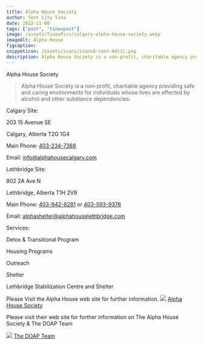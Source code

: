 ```yaml
---
title: Alpha House Society
author: Tent City Tina
date: 2022-11-08
tags: ["post", "tinaspost"]
image: /assets/TinasPics/calgary-alpha-house-society.webp
imageAlt: Alpha House
figcaption: 
snippeticon: /assets/icons/icons8-tent-64(1).png
description: Alpha House Society is a non-profit, charitable agency providing safe and caring environments for individuals whose lives are affected by alcohol and other substance dependencies.
---
```


<p class="subHeader">Alpha House Society</p>

<blockquote cite="https://alphahousecalgary.com/">
Alpha House Society is a non-profit, charitable agency providing safe and caring environments for individuals whose lives are affected by alcohol and other substance dependencies.
</blockquote>

<p class="subHeader">Calgary Site:</p>

203 15 Avenue SE

Calgary, Alberta T2G 1G4

Main Phone: <a href="tel:403-234-7388">403-234-7388</a>

Email: <a href="mailto:info@alphahousecalgary.com">info@alphahousecalgary.com</a>

<p class="subHeader">Lethbridge Site:</p>

802 2A Ave N

Lethbridge, Alberta T1H 2V9

Main Phone: <a href="tel:403-942-8281">403-942-8281</a> or <a href="tel:403-593-9376">403-593-9376</a>

Email: <a href="mailto:alphashelter@alphahouselethbridge.com">alphashelter@alphahouselethbridge.com</a>

<p class="subHeader">Services:</p>

Detox & Transitional Program

Housing Programs

Outreach

Shelter

Lethbridge Stabilization Centre and Shelter


<div class="post__link">
<p>Please Visit the Alpha House web site for further information.
<img src="/assets/TinasPics/alpha-logo.png" />
<a href="https://alphahousecalgary.com/" target="_blank">Alpha House Society</a>
</div>

<div class="post__link">
<p>Please visit their web site for further information on The Alpha House Society & The DOAP Team</p>
<img src="/assets/TinasPics/DOAP-Team.jpeg" />
<a href="https://alphahousecalgary.com/category/doap-team/" target="_blank">The DOAP Team</a>